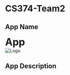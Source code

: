# CS374-Team2

## App Name
<span style= "font-size: 2rem; font-weight: bold;">App</span>
<br>
<img src="" alt="Logo" class="logo">

## App Description 
<p>

</p>


